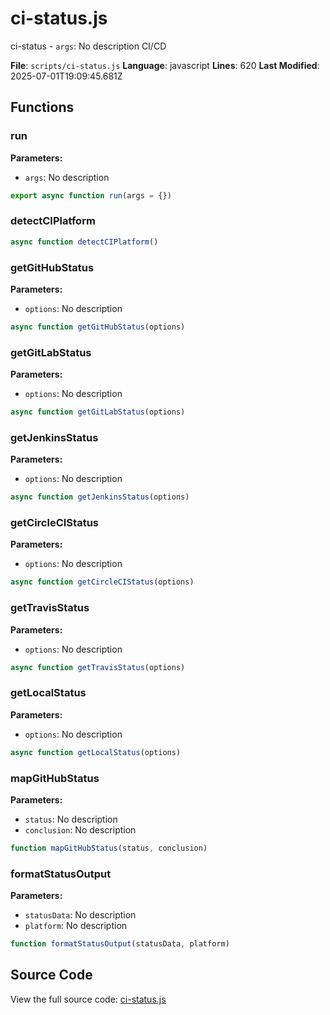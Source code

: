 # ci-status.js

<module>ci-status</module>
<description>- `args`: No description</description>
<category>CI/CD</category>

**File**: `scripts/ci-status.js`
**Language**: javascript
**Lines**: 620
**Last Modified**: 2025-07-01T19:09:45.681Z

## Functions

### run

**Parameters:**
- `args`: No description

```javascript
export async function run(args = {})
```

### detectCIPlatform

```javascript
async function detectCIPlatform()
```

### getGitHubStatus

**Parameters:**
- `options`: No description

```javascript
async function getGitHubStatus(options)
```

### getGitLabStatus

**Parameters:**
- `options`: No description

```javascript
async function getGitLabStatus(options)
```

### getJenkinsStatus

**Parameters:**
- `options`: No description

```javascript
async function getJenkinsStatus(options)
```

### getCircleCIStatus

**Parameters:**
- `options`: No description

```javascript
async function getCircleCIStatus(options)
```

### getTravisStatus

**Parameters:**
- `options`: No description

```javascript
async function getTravisStatus(options)
```

### getLocalStatus

**Parameters:**
- `options`: No description

```javascript
async function getLocalStatus(options)
```

### mapGitHubStatus

**Parameters:**
- `status`: No description
- `conclusion`: No description

```javascript
function mapGitHubStatus(status, conclusion)
```

### formatStatusOutput

**Parameters:**
- `statusData`: No description
- `platform`: No description

```javascript
function formatStatusOutput(statusData, platform)
```

## Source Code

View the full source code: [ci-status.js](scripts/ci-status.js)
